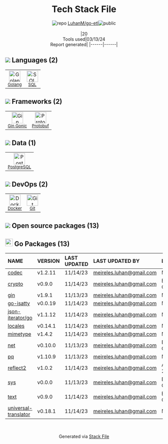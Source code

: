 <!--
&lt;--- Readme.md Snippet without images Start ---&gt;
## Tech Stack
LuhanM/go-etl is built on the following main stack:

- [Golang](http://golang.org/) – Languages
- [SQL](https://en.wikipedia.org/wiki/SQL) – Languages
- [Gin Gonic](https://gin-gonic.com/) – Frameworks (Full Stack)
- [Protobuf](https://developers.google.com/protocol-buffers/) – Serialization Frameworks
- [PostgreSQL](http://www.postgresql.org/) – Databases
- [Docker](https://www.docker.com/) – Virtual Machine Platforms & Containers

Full tech stack [here](/techstack.md)

&lt;--- Readme.md Snippet without images End ---&gt;

&lt;--- Readme.md Snippet with images Start ---&gt;
## Tech Stack
LuhanM/go-etl is built on the following main stack:

- <img width='25' height='25' src='https://img.stackshare.io/service/1005/O6AczwfV_400x400.png' alt='Golang'/> [Golang](http://golang.org/) – Languages
- <img width='25' height='25' src='https://img.stackshare.io/service/2271/default_068d33483bba6b81ee13fbd4dc7aab9780896a54.png' alt='SQL'/> [SQL](https://en.wikipedia.org/wiki/SQL) – Languages
- <img width='25' height='25' src='https://img.stackshare.io/service/4221/7894478.png' alt='Gin Gonic'/> [Gin Gonic](https://gin-gonic.com/) – Frameworks (Full Stack)
- <img width='25' height='25' src='https://img.stackshare.io/service/4393/ma2jqJKH_400x400.png' alt='Protobuf'/> [Protobuf](https://developers.google.com/protocol-buffers/) – Serialization Frameworks
- <img width='25' height='25' src='https://img.stackshare.io/service/1028/ASOhU5xJ.png' alt='PostgreSQL'/> [PostgreSQL](http://www.postgresql.org/) – Databases
- <img width='25' height='25' src='https://img.stackshare.io/service/586/n4u37v9t_400x400.png' alt='Docker'/> [Docker](https://www.docker.com/) – Virtual Machine Platforms & Containers

Full tech stack [here](/techstack.md)

&lt;--- Readme.md Snippet with images End ---&gt;
-->
<div align="center">

# Tech Stack File
![](https://img.stackshare.io/repo.svg "repo") [LuhanM/go-etl](https://github.com/LuhanM/go-etl)![](https://img.stackshare.io/public_badge.svg "public")
<br/><br/>
|20<br/>Tools used|03/13/24 <br/>Report generated|
|------|------|
</div>

## <img src='https://img.stackshare.io/languages.svg'/> Languages (2)
<table><tr>
  <td align='center'>
  <img width='36' height='36' src='https://img.stackshare.io/service/1005/O6AczwfV_400x400.png' alt='Golang'>
  <br>
  <sub><a href="http://golang.org/">Golang</a></sub>
  <br>
  <sub></sub>
</td>

<td align='center'>
  <img width='36' height='36' src='https://img.stackshare.io/service/2271/default_068d33483bba6b81ee13fbd4dc7aab9780896a54.png' alt='SQL'>
  <br>
  <sub><a href="https://en.wikipedia.org/wiki/SQL">SQL</a></sub>
  <br>
  <sub></sub>
</td>

</tr>
</table>

## <img src='https://img.stackshare.io/frameworks.svg'/> Frameworks (2)
<table><tr>
  <td align='center'>
  <img width='36' height='36' src='https://img.stackshare.io/service/4221/7894478.png' alt='Gin Gonic'>
  <br>
  <sub><a href="https://gin-gonic.com/">Gin Gonic</a></sub>
  <br>
  <sub></sub>
</td>

<td align='center'>
  <img width='36' height='36' src='https://img.stackshare.io/service/4393/ma2jqJKH_400x400.png' alt='Protobuf'>
  <br>
  <sub><a href="https://developers.google.com/protocol-buffers/">Protobuf</a></sub>
  <br>
  <sub></sub>
</td>

</tr>
</table>

## <img src='https://img.stackshare.io/databases.svg'/> Data (1)
<table><tr>
  <td align='center'>
  <img width='36' height='36' src='https://img.stackshare.io/service/1028/ASOhU5xJ.png' alt='PostgreSQL'>
  <br>
  <sub><a href="http://www.postgresql.org/">PostgreSQL</a></sub>
  <br>
  <sub></sub>
</td>

</tr>
</table>

## <img src='https://img.stackshare.io/devops.svg'/> DevOps (2)
<table><tr>
  <td align='center'>
  <img width='36' height='36' src='https://img.stackshare.io/service/586/n4u37v9t_400x400.png' alt='Docker'>
  <br>
  <sub><a href="https://www.docker.com/">Docker</a></sub>
  <br>
  <sub></sub>
</td>

<td align='center'>
  <img width='36' height='36' src='https://img.stackshare.io/service/1046/git.png' alt='Git'>
  <br>
  <sub><a href="http://git-scm.com/">Git</a></sub>
  <br>
  <sub></sub>
</td>

</tr>
</table>


## <img src='https://img.stackshare.io/group.svg' /> Open source packages (13)</h2>

## <img width='24' height='24' src='https://img.stackshare.io/service/21112/default_1346bbda8fe03e4dce5601323a3ca47a10c1ae36.png'/> Go Packages (13)

|NAME|VERSION|LAST UPDATED|LAST UPDATED BY|LICENSE|VULNERABILITIES|
|:------|:------|:------|:------|:------|:------|
|[codec](https://pkg.go.dev/github.com/ugorji/go/codec)|v1.2.11|11/14/23|meireles.luhan@gmail.com |MIT|N/A|
|[crypto](https://pkg.go.dev/golang.org/x/crypto)|v0.9.0|11/14/23|meireles.luhan@gmail.com |BSD-3-Clause|N/A|
|[gin](https://pkg.go.dev/github.com/gin-gonic/gin)|v1.9.1|11/13/23|meireles.luhan@gmail.com |MIT|N/A|
|[go-isatty](https://pkg.go.dev/github.com/mattn/go-isatty)|v0.0.19|11/14/23|meireles.luhan@gmail.com |MIT|N/A|
|[json-iterator/go](https://pkg.go.dev/github.com/json-iterator/go)|v1.1.12|11/14/23|meireles.luhan@gmail.com |MIT|N/A|
|[locales](https://pkg.go.dev/github.com/go-playground/locales)|v0.14.1|11/14/23|meireles.luhan@gmail.com |MIT|N/A|
|[mimetype](https://pkg.go.dev/github.com/gabriel-vasile/mimetype)|v1.4.2|11/14/23|meireles.luhan@gmail.com |MIT|N/A|
|[net](https://pkg.go.dev/golang.org/x/net)|v0.10.0|11/13/23|meireles.luhan@gmail.com |BSD-3-Clause|N/A|
|[pq](https://pkg.go.dev/github.com/lib/pq)|v1.10.9|11/13/23|meireles.luhan@gmail.com |MIT|N/A|
|[reflect2](https://pkg.go.dev/github.com/modern-go/reflect2)|v1.0.2|11/14/23|meireles.luhan@gmail.com |Apache-2.0|N/A|
|[sys](https://pkg.go.dev/golang.org/x/sys)|v0.0.0|11/13/23|meireles.luhan@gmail.com |BSD-3-Clause|N/A|
|[text](https://pkg.go.dev/golang.org/x/text)|v0.9.0|11/14/23|meireles.luhan@gmail.com |BSD-3-Clause|N/A|
|[universal-translator](https://pkg.go.dev/github.com/go-playground/universal-translator)|v0.18.1|11/14/23|meireles.luhan@gmail.com |MIT|N/A|

<br/>
<div align='center'>

Generated via [Stack File](https://github.com/marketplace/stack-file)
